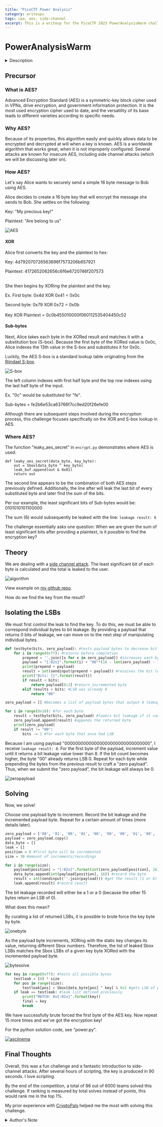 ```yaml
---
title: "PicoCTF Power Analysis"
category: writeups
tags: cpa, aes, side-channel
excerpt: This is a writeup for the PicoCTF 2023 PowerAnalysisWarm challenge. Source code on github repo.
---
```

# PowerAnalysisWarm
<details>
<summary>Description</summary>
<br>
This encryption algorithm leaks a "bit" of data every time it does a computation. Use this to figure out the encryption key.

Additional details will be available after launching your challenge instance.
</details>

## Precursor
### What is AES?
Advanced Encryption Standard (AES) is a symmetric-key block cipher used in VPNs, drive encryption, and government information protection. It is the most used encryption cipher used to date, and the versatility of its base leads to different varieties according to specific needs.
### Why AES?
Because of its properties, this algorithm easily and quickly allows data to be encrypted and decrypted at will when a key is known. AES is a worldwide algorithm that works great, when it is not improperly configured. Several attacks are known for insecure AES, including side channel attacks (which we will be discussing later on).
### How AES?
Let's say Alice wants to securely send a simple 16 byte message to Bob using AES.

Alice decides to create a 16 byte key that will encrypt the message she sends to Bob. She settles on the following:

Key: "My precious key!"

Plaintext: "Are belong to us"

![AES](/assets/files/picoctf/aes.png)
#### XOR
Alice first converts the key and the plaintext to hex:

Key: 4d792070726563696f7573206b657921

Plaintext: 4172652062656c6f6e6720746f207573

\
She then begins by XORing the plaintext and the key.

Ex. First byte: 0x4d XOR 0x41 = 0x0c

Second byte: 0x79 XOR 0x72 = 0x0b
  \
  \
Key XOR Plaintext = 0c0b455010000f060112535404450c52
#### Sub-bytes
Next, Alice takes each byte in the XORed result and matches it with a substitution box (S-box). Because the first byte of the XORed value is 0x0c, Alice indexes the 13th value in the S-box and substitutes it for 0x0c.

Luckily, the AES S-box is a standard lookup table originating from the [Rijndael S-box](https://en.wikipedia.org/wiki/Rijndael_S-box).

![S-box](/assets/files/picoctf/sbox.png)

The left column indexes with first half byte and the top row indexes using the last half byte of the input.

Ex. "0c" would be substituted for "fe".

Sub-bytes = fe2b6e53ca63766f7cc9ed20f26efe00

Although there are subsequent steps involved during the encryption process, this challenge focuses specifically on the XOR and S-box lookup in AES.

### Where AES?

The function "leaky_aes_secret" in `encrypt.py` demonstrates where AES is used:
```
def leaky_aes_secret(data_byte, key_byte):
    out = Sbox[data_byte ^ key_byte]
    leak_buf.append(out & 0x01)
    return out
```

The second line appears to be the combination of both AES steps previously defined. Additionally, the line after will leak the last bit of every substituted byte and later find the sum of the bits.

Per our example, the least significant bits of Sub-bytes would be: 0101010101100000

The sum (6) would subsequently be leaked with the line: `leakage result: 6`

The challenge essentially asks one question: When we are given the sum of least significant bits after providing a plaintext, is it possible to find the encryption key?

## Theory
We are dealing with a [side channel attack](https://en.wikipedia.org/wiki/Side-channel_attack). The least significant bit of each byte is calculated and the total is leaked to the user.

![algorithm](/assets/files/picoctf/algo.png)

View example on [my github repo](https://github.com/emorchy/PicoCTF2023-PowerAnalysis/blob/main/README.md#Theory).

How do we find the key from the result?

## Isolating the LSBs
We must first control the leak to find the key. To do this, we must be able to correspond individual bytes to bit leakage. By providing a payload that returns 0 bits of leakage, we can move on to the next step of manipulating individual bytes.
```python
def testbyte(bits, zero_payload): #tests payload bytes to decrease bit leakage
    for i in range(0xff): #returns before completion
        prepend = ''.join([x for x in zero_payload]) #increases each byte
        payload = "{:02x}".format(i) + "00"*(16 - len(zero_payload) - 1)
        print(prepend + payload)
        result = int(sendinput(prepend + payload)) #receives the bit leakage
        print("Bits: {}".format(result))
        if result < bits:
            return payload[0:2] #return incremented byte
        elif results > bits: #LSB was already 0
            return "00"

zero_payload = [] #becomes a list of payload bytes that output 0 leakage bits

for i in range(0x10): #for each byte
    result = testbyte(bits, zero_payload) #lowers bit leakage if it can
    zero_payload.append(result) #appends the returned byte
    print(zero_payload)
    if result != "00":
        bits -= 1 #for each byte that once had LSB
```
Because I am using payload "00000000000000000000000000000000", I receive `leakage result: 8`.
For the first byte of the payload, increment value until it returns a bit leakage value lower than 8. If the bit count becomes higher, the byte "00" already returns LSB 0.
Repeat for each byte while prepending the bytes from the previous result to craft a "zero payload".
Thus, when we submit the "zero payload", the bit leakage will always be 0.

![zeropayload](/assets/files/picoctf/zero.png)

## Solving
Now, we solve!

Choose one payload byte to increment. Record the bit leakage and the incremented payload byte. Repeat for a certain amount of times (more details later).

```python
zero_payload = ['00', '01', '00', '01', '00', '00', '00', '01', '00', '02', '04', '01', '03', '03', '00', '00']
payload = zero_payload.copy()
data_byte = []
leak = []
position = 0 #first byte will be incremented
size = 30 #amount of increments/recordings

for i in range(size):
    payload[position] = "{:02x}".format(int(zero_payload[position], 16) + i) #increment
    data_byte.append(int(payload[position], 16)) #record the byte
    result = int(sendinput(''.join(payload))) #get the result (1 or 0)
    leak.append(result) #record result

```

The bit leakage recorded will either be a 1 or a 0 (because the other 15 bytes return an LSB of 0).

What does this mean?

By curating a list of returned LSBs, it is possible to brute force the key byte by byte.

![onebyte](/assets/files/picoctf/onebyte.png)

As the payload byte increments, XORing with the static key changes its value, returning different Sbox numbers. Therefore, the list of leaked Sbox LSBs matches the Sbox LSBs of a given key byte XORed with the incremented payload byte.

![bytesolve](/assets/files/picoctf/bytesolve.png)

```python
for key in range(0xff): #tests all possible bytes
    testleak = [0] * size
    for pos in range(size):
        testleak[pos] = Sbox[data_byte[pos] ^ key] & 0x1 #gets LSB of possible Sbox match
    if leak == testleak: #leak list defined previously
        print("MATCH: 0x{:02x}".format(key))
        final = key
        break
```

We have successfully brute forced the first byte of the AES key. Now repeat 15 more times and we've got the encryption key!

For the python solution code, see "power.py".

[![asciinema](https://asciinema.org/a/SyBN8KQjmwGWnoWazw0GeCZEH.png)](https://asciinema.org/a/SyBN8KQjmwGWnoWazw0GeCZEH?speed=2&autoplay=1)

## Final Thoughts
Overall, this was a fun challenge and a fantastic introduction to side-channel attacks. After several hours of scripting, the key is produced in 90 seconds. I love scripting.

By the end of the competition, a total of 86 out of 6000 teams solved this challenge. If ranking is measured by total solves instead of points, this would rank me in the top 1%.

My prior experience with [CryptoPals](https://www.cryptopals.com/) helped me the most with solving this challenge.

<details><summary>Author's Note</summary>
<br>
Use the variable `SILENT=1` with `python3 power.py` to witness the beauty of the password oracle.
</details>
